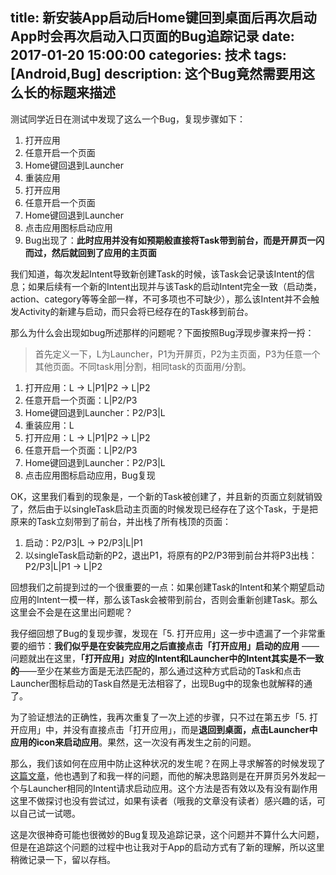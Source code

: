 title: 新安装App启动后Home键回到桌面后再次启动App时会再次启动入口页面的Bug追踪记录
date: 2017-01-20 15:00:00
categories: 技术
tags: [Android,Bug]
description: 这个Bug竟然需要用这么长的标题来描述
---

测试同学近日在测试中发现了这么一个Bug，复现步骤如下：

1. 打开应用
2. 任意开启一个页面
3. Home键回退到Launcher
4. 重装应用
5. 打开应用
6. 任意开启一个页面
7. Home键回退到Launcher
8. 点击应用图标启动应用
9. Bug出现了：**此时应用并没有如预期般直接将Task带到前台，而是开屏页一闪而过，然后就回到了应用的主页面**

我们知道，每次发起Intent导致新创建Task的时候，该Task会记录该Intent的信息；如果后续有一个新的Intent出现并与该Task的启动Intent完全一致（启动类，action、category等等全部一样，不可多项也不可缺少），那么该Intent并不会触发Activity的新建与启动，而只会将已经存在的Task移到前台。

那么为什么会出现如bug所述那样的问题呢？下面按照Bug浮现步骤来捋一捋：

> 首先定义一下，L为Launcher，P1为开屏页，P2为主页面，P3为任意一个其他页面。不同task用|分割，相同task的页面用/分割。

1. 打开应用：L -\> L|P1|P2 -\> L|P2
2. 任意开启一个页面：L|P2/P3
3. Home键回退到Launcher：P2/P3|L
4. 重装应用：L
5. 打开应用：L -\> L|P1|P2 -\> L|P2
6. 任意开启一个页面：L|P2/P3
7. Home键回退到Launcher：P2/P3|L
8. 点击应用图标启动应用，Bug复现

OK，这里我们看到的现象是，一个新的Task被创建了，并且新的页面立刻就销毁了，然后由于以singleTask启动主页面的时候发现已经存在了这个Task，于是把原来的Task立刻带到了前台，并出栈了所有栈顶的页面：

1. 启动：P2/P3|L -\> P2/P3|L|P1
2. 以singleTask启动新的P2，退出P1，将原有的P2/P3带到前台并将P3出栈：P2/P3|L|P1 -\> L|P2

回想我们之前提到过的一个很重要的一点：如果创建Task的Intent和某个期望启动应用的Intent一模一样，那么该Task会被带到前台，否则会重新创建Task。那么这里会不会是在这里出问题呢？

我仔细回想了Bug的复现步骤，发现在「5. 打开应用」这一步中遗漏了一个非常重要的细节：**我们似乎是在安装完应用之后直接点击「打开应用」启动的应用** —— 问题就出在这里，**「打开应用」对应的Intent和Launcher中的Intent其实是不一致的**——至少在某些方面是无法匹配的，那么通过这种方式启动的Task和点击Launcher图标启动的Task自然是无法相容了，出现Bug中的现象也就解释的通了。

为了验证想法的正确性，我再次重复了一次上述的步骤，只不过在第五步「5. 打开应用」中，并没有直接点击「打开应用」，而是**退回到桌面，点击Launcher中应用的icon来启动应用**。果然，这一次没有再发生之前的问题。

那么，我们该如何在应用中防止这种状况的发生呢？在网上寻求解答的时候发现了[这篇文章](http://www.cnblogs.com/net168/p/5722752.html)，他也遇到了和我一样的问题，而他的解决思路则是在开屏页另外发起一个与Launcher相同的Intent请求启动应用。这个方法是否有效以及有没有副作用这里不做探讨也没有尝试过，如果有读者（哦我的文章没有读者）感兴趣的话，可以自己试一试嗯。

这是次很神奇可能也很微妙的Bug复现及追踪记录，这个问题并不算什么大问题，但是在追踪这个问题的过程中也让我对于App的启动方式有了新的理解，所以这里稍微记录一下，留以存档。